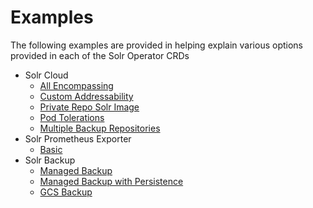 # Examples

The following examples are provided in helping explain various options provided in each of the Solr Operator CRDs

- Solr Cloud
  - [All Encompassing](test_solrcloud.yaml)
  - [Custom Addressability](test_solrcloud_addressability.yaml)
  - [Private Repo Solr Image](test_solrcloud_private_repo.yaml)
  - [Pod Tolerations](test_solrcloud_toleration_example.yaml)
  - [Multiple Backup Repositories](test_solrcloud_backuprepos.yaml)
- Solr Prometheus Exporter
  - [Basic](test_solrprometheusexporter.yaml)
- Solr Backup
  - [Managed Backup](test_backup_managed.yaml)
  - [Managed Backup with Persistence](test_backup_managed_with_persistence.yaml)
  - [GCS Backup](test_backup_gcs.yaml)
